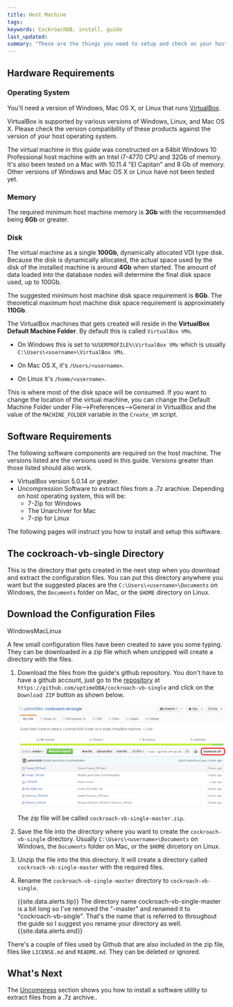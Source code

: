 ```yaml
---
title: Host Machine
tags: 
keywords: CockroachDB, install, guide
last_updated: 
summary: "These are the things you need to setup and check on your host machine first."
---
```


## Hardware Requirements


### Operating System

You'll need a version of Windows, Mac OS X, or Linux that runs [VirtualBox](https://www.virtualbox.org). 

VirtualBox is supported by various versions of Windows, Linux, and Mac OS X. Please check the version compatibility of these products against the version of your host operating system.

The virtual machine in this guide was constructed on a 64bit Windows 10 Professional host machine with an Intel i7-4770 CPU and 32Gb of memory. It's also been tested on a Mac with 10.11.4 "El Capitan" and 8 Gb of memory. Other versions of Windows and Mac OS X or Linux have not been tested yet.


### Memory

The required minimum host machine memory is **3Gb** with the recommended being **6Gb** or greater.


### Disk

The virtual machine as a single **100Gb**, dynamically allocated VDI type disk. Because the disk is dynamically allocated, the actual space used by the disk of the installed machine is around **4Gb** when started. The amount of data loaded into the database nodes will determine the final disk space used, up to 100Gb.

The suggested minimum host machine disk space requirement is **6Gb**. The theoretical maximum host machine disk space requirement is approximately **110Gb**.

The VirtualBox machines that gets created will reside in the **VirtualBox Default Machine Folder**. By default this is called `VirtualBox VMs`. 

- On Windows this is set to `%USERPROFILE%\VirtualBox VMs` which is usually `C:\Users\<username>\VirtualBox VMs`. 

- On Mac OS X, it's `/Users/<username>`.

- On Linux it's `/home/<username>`. 

This is where most of the disk space will be consumed. If you want to change the location of the virtual machine, you can change the Default Machine Folder under File-->Preferences-->General in VirtualBox and the value of the `MACHINE_FOLDER` variable in the `Create_VM` script.


## Software Requirements

The following software components are required on the host machine. The versions listed are the versions used in this guide.
Versions greater than those listed should also work.

- VirtualBox version 5.0.14 or greater.
- Uncompression Software to extract files from a .7z arachive. Depending on host operating system, this will be:
	- 7-Zip for Windows
	- The Unarchiver for Mac
	- 7-zip for Linux

The following pages will instruct you how to install and setup this software.


## The cockroach-vb-single Directory

This is the directory that gets created in the next step when you download and extract the configuration files. You can put this directory anywhere you want but the suggested places are the `C:\Users\<username>\Documents` on Windows, the `Documents` folder on Mac, or the `$HOME` directory on Linux.


## Download the Configuration Files
<span class="label label-info">Windows</span><span class="label label-success">Mac</span><span class="label label-warning">Linux</span>

A few small configuration files have been created to save you some typing. They can be downloaded in a zip file which when unzipped will create a directory with the files.

1. Download the files from the guide's github repository. You don't have to have a github account, just go to the [repository](https://github.com/uptimeDBA/cockroach-vb-single) at `https://github.com/uptimeDBA/cockroach-vb-single` and click on the `Download ZIP` button as shown below.

   ![Download ZIP file](images/Download_ZIP_file.png)

   The zip file will be called `cockroach-vb-single-master.zip`. 
   
2. Save the file into the directory where you want to create the `cockroach-vb-single` directory. Usually `C:\Users\<username>\Documents` on Windows, the `Documents` folder on Mac, or the `$HOME` dircetory on Linux.

3. Unzip the file into the this directory. It will create a directory called `cockroach-vb-single-master` with the required files. 

4. Rename the `cockroach-vb-single-master` directory to `cockroach-vb-single`.

   {{site.data.alerts.tip}}
   The directory name cockroach-vb-single-master is a bit long so I've removed the "-master" and renamed it to "cockroach-vb-single". That's the name that is referred to throughout the guide so I suggest you rename your directory as well.
   {{site.data.alerts.end}}

There's a couple of files used by Github that are also included in the zip file, files like `LICENSE.md` and `README.md`. They can be deleted or ignored.


## What's Next

The [Uncompress](cockroach-vb-single_host_uncompress) section shows you how to install a software utility to extract files from a .7z archive..
